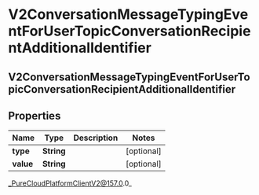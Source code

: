 # V2ConversationMessageTypingEventForUserTopicConversationRecipientAdditionalIdentifier

## V2ConversationMessageTypingEventForUserTopicConversationRecipientAdditionalIdentifier

## Properties

|Name | Type | Description | Notes|
|------------ | ------------- | ------------- | -------------|
| **type** | **String** |  | [optional] |
| **value** | **String** |  | [optional] |



_PureCloudPlatformClientV2@157.0.0_
